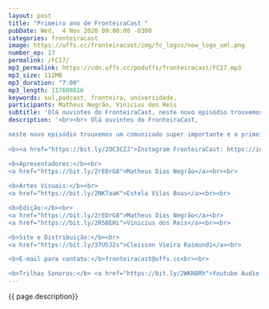 ```yaml
---
layout: post
title: "Primeiro ano de FronteiraCast "
pubDate: Wed,  4 Nov 2020 09:00:00 -0300
categories: fronteiracast
image: https://uffs.cc/fronteiracast/img/fc_logos/new_logo_xml.png
number_ep: 17
permalink: /FC17/ 
mp3_permalink: https://cdn.uffs.cc/poduffs/fronteiracast/FC17.mp3
mp3_size: 112MB
mp3_duration: "7:00"
mp3_length: 117608616
keywords: sul,podcast, fronteira, universidade,
participants: Matheus Negrão, Vinicius dos Reis
subtitle: 'Olá ouvintes do FronteiraCast, neste novo episódio trouxemos um comunicado super importante e o primeiro ano do projeto'
description: '<br><br> Olá ouvintes do FronteiraCast, 

neste novo episódio trouxemos um comunicado super importante e o primeiro ano do projeto<br><br>
 
<b><a href="https://bit.ly/2OC3CZJ">Instagram FronteiraCast: https://instagram.com/fronteira.cast </a></b> <br>

<b>Apresentadores:</b><br>
<a href="https://bit.ly/2rEOrG8">Matheus Dias Negrão</a><br><br>
 
<b>Artes Visuais:</b><br>
<a href="https://bit.ly/2NK7aaK">Estela Vilas Boas</a><br><br> 

<b>Edição:</b><br> 
<a href="https://bit.ly/2rEOrG8">Matheus Dias Negrão</a><br>
<a href="https://bit.ly/2R5BEHi">Vinicius dos Reis</a><br><br>

<b>Site e Distribuição:</b><br>
<a href="https://bit.ly/37U5J2s">Cleisson Vieira Raimundi</a><br> 

<b>E-mail para contato:</b>fronteiracast@uffs.cc<br><br>

<b>Trilhas Sonoras:</b> <a href="https://bit.ly/2WKN8Rh">Youtube Audio Library</a> '
---
```


{{ page.description}}
